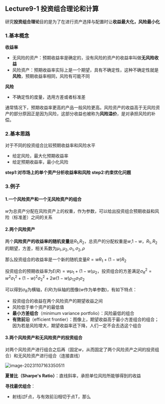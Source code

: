 ## Lecture9-1 投资组合理论和计算

研究**投资组合理论**目的是为了在进行资产选择与配置时让**收益最大化，风险最小化**

### 1.基本概念

**收益率**

+ 无风险的资产：预期收益率是确定的，没有风险的资产的收益率叫做**无风险收益**
+ 风险资产：预期收益率实际上是一个期望，具有不确定性，这种不确定性就是**风险**，预期收益率相同，风险有可能不同

**风险**

+ 不确定性的度量，选用方差或者标准差

通常情况下，预期收益率更高的产品一般风险更高。风险资产的收益高于无风险资产的部分原因正是因为风险，这部分收益也被称为**风险溢价**，是对承担风险的补偿。

### 2.基本思路

对于不同的投资组合比较预期收益率和风险水平

+ 给定风险，最大化预期收益率
+ 给定预期收益率，最小化风险

**step1:对市场上的单个资产分析收益率和风险**
**step2:约束优化问题**

### 3.例子

#### 1.一个风险资产和一个无风险资产的组合

$w$为总资产分配在风险资产上的权重，作为参数，可以给出投资组合预期收益和风险（标准差）之间的关系

#### 2.两个风险资产

两个**风险资产的收益率的随机变量**是$R_1$,$R_2$，总资产的分配权重是$w$,$1-w$，$R_1,R_2$的期望，方差，相关系数为$\mu_1,\mu_2,\sigma_1,\sigma_2,\rho$

那么投资组合的收益率是一个新的随机变量$R=wR_1+(1-w)R_2$

投资组合的预期收益率为$E(R)=w\mu_1+(1-w)\mu_2$，投资组合的方差满足$\sigma_R^2=w^2\sigma_1^2+(1-w)^2\sigma_2^2+2w(1-w)\rho_{12}\sigma_1\sigma_2$

可以得到$\sigma_R$为横轴，$E(R)$为纵轴的图像($w$作为单参数)，有如下特点：

+ 投资组合的收益在两个风险资产的期望收益之间
+ 风险低于单个资产的最低值
+ **最小方差组合**（minimum variance portfolio）：风险最低的组合
+ **有效前沿**（efficient frontier）：图像上，期望收益高于最小方差组合的组合；因为若是风险增大，期望收益率还下降，人们一定不会去选这个组合

#### 3.两个风险资产和无风险资产的投资组合
对两个风险资产进行组合之后再（固定$w$，从而固定了两个风险资产之间的投资组合）和无风险资产进行组合（连接直线）

![image-20231107163350511](C:\Users\16017\AppData\Roaming\Typora\typora-user-images\image-20231107163350511.png)

**夏普比（Sharpe's Ratio）**：直线斜率，承担单位风险所能够得到的收益

**寻找最优组合**：
+ 射线过F点，与有效前沿相切于点T，那么